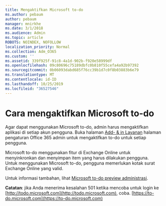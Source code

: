 ```yaml
---
title: Mengaktifkan Microsoft to-do
ms.author: pebaum
author: pebaum
manager: mnirkhe
ms.date: 3/1/2018
ms.audience: Admin
ms.topic: article
ROBOTS: NOINDEX, NOFOLLOW
localization_priority: Normal
ms.collection: Adm_O365
ms.custom: ''
ms.assetid: 339f925f-91c8-4a1d-902b-f920e58999df
ms.openlocfilehash: 09c80696c75189dbfc0b810f55cefa4a92b97392
ms.sourcegitcommit: 0b06093dabd685f76cc39b1d7c0f8b03883b6e79
ms.translationtype: MT
ms.contentlocale: id-ID
ms.lasthandoff: 10/25/2019
ms.locfileid: "36527546"
---
```

# <a name="how-to-enable-microsoft-to-do"></a>Cara mengaktifkan Microsoft to-do

Agar dapat menggunakan Microsoft to-do, admin harus mengaktifkan aplikasi di setiap akun pengguna. Buka halaman [Add- &amp; in Layanan](https://portal.office.com/adminportal/home#/Settings/ServicesAndAddIns) halaman pengaturan Office 365 admin untuk mengaktifkan to-do untuk setiap pengguna. 
  
Microsoft to-do menggunakan fitur di Exchange Online untuk menyinkronkan dan menyimpan item yang harus dilakukan pengguna. Untuk menggunakan Microsoft to-do, pengguna memerlukan kotak surat Exchange Online yang valid.
  
Untuk informasi tambahan, lihat [Microsoft to-do preview administrasi](https://support.office.com/article/490c1a8c-2333-4952-8125-841afadb9620.aspx).
  
 **Catatan**: jika Anda menerima kesalahan 501 ketika mencoba untuk login ke [http://todo.microsoft.com](http://todo.microsoft.com), coba. [https://to-do.microsoft.com](https://to-do.microsoft.com)
  

